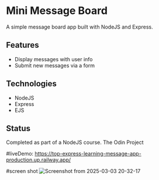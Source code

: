 # Mini Message Board

A simple message board app built with NodeJS and Express.

## Features
- Display messages with user info
- Submit new messages via a form

## Technologies
- NodeJS
- Express
- EJS

## Status
Completed as part of a NodeJS course. The Odin Project

#liveDemo: 
https://top-express-learning-message-app-production.up.railway.app/


#screen shot
![Screenshot from 2025-03-03 20-32-17](https://github.com/user-attachments/assets/828ac417-0559-4ec9-9e81-6fdbc7088d29)

